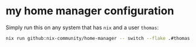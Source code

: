 # my home manager configuration

Simply run this on any system that has `nix` and a user `thomas`:
```bash
nix run github:nix-community/home-manager -- switch --flake .#thomas
```
